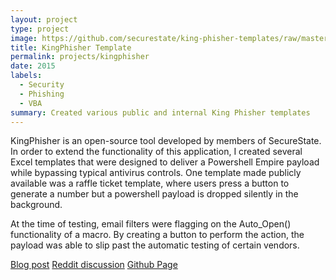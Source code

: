 ```yaml
---
layout: project
type: project
image: https://github.com/securestate/king-phisher-templates/raw/master/Email_Templates/Shell/Ticket_Raffle/preview.png
title: KingPhisher Template
permalink: projects/kingphisher
date: 2015
labels:
  - Security
  - Phishing
  - VBA
summary: Created various public and internal King Phisher templates
---
```


KingPhisher is an open-source tool developed by members of SecureState. In order to extend the functionality of this application, I created several Excel templates that were designed to deliver a Powershell Empire payload while bypassing typical antivirus controls. One template made publicly available was a raffle ticket template, where users press a button to generate a number but a powershell payload is dropped silently in the background.

At the time of testing, email filters were flagging on the Auto_Open() functionality of a macro. By creating a button to perform the action, the payload was able to slip past the automatic testing of certain vendors.


[Blog post](https://warroom.securestate.com/bypassing-gmails-malicious-macro-signatures/)
[Reddit discussion](https://www.reddit.com/r/netsec/comments/4tkwp6/bypassing_gmails_malicious_attachment_filter_with/)
[Github Page](https://github.com/securestate/king-phisher-templates/tree/master/Email_Templates/Shell/Ticket_Raffle)




